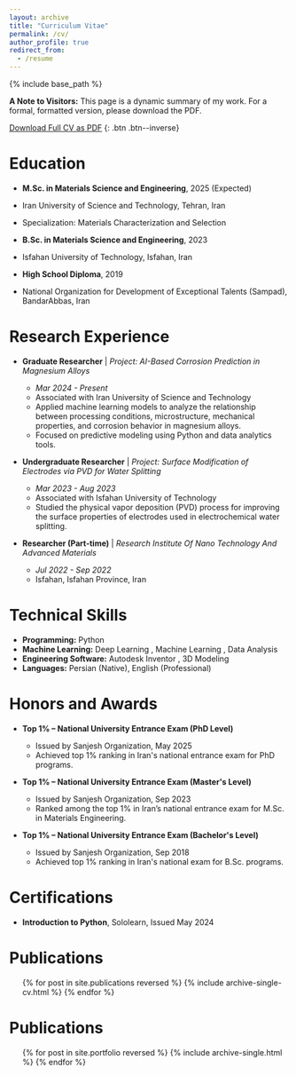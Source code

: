 ```yaml
---
layout: archive
title: "Curriculum Vitae"
permalink: /cv/
author_profile: true
redirect_from:
  - /resume
---
```


{% include base_path %}

**A Note to Visitors:** This page is a dynamic summary of my work. For a formal, formatted version, please download the PDF.

[Download Full CV as PDF](/files/Amirhossein_Lotfi_CV.pdf)
{: .btn .btn--inverse}

Education
======
* **M.Sc. in Materials Science and Engineering**, 2025 (Expected)
 * Iran University of Science and Technology, Tehran, Iran
 * Specialization: Materials Characterization and Selection
   
* **B.Sc. in Materials Science and Engineering**, 2023
 * Isfahan University of Technology, Isfahan, Iran

* **High School Diploma**, 2019
 * National Organization for Development of Exceptional Talents (Sampad), BandarAbbas, Iran

Research Experience
======
* **Graduate Researcher** | *Project: AI-Based Corrosion Prediction in Magnesium Alloys* 
    * *Mar 2024 - Present*
    * Associated with Iran University of Science and Technology 
    * Applied machine learning models to analyze the relationship between processing conditions, microstructure, mechanical properties, and corrosion behavior in magnesium alloys.
    * Focused on predictive modeling using Python and data analytics tools.
      
* **Undergraduate Researcher** | *Project: Surface Modification of Electrodes via PVD for Water Splitting*
    * *Mar 2023 - Aug 2023* 
    * Associated with Isfahan University of Technology 
    * Studied the physical vapor deposition (PVD) process for improving the surface properties of electrodes used in electrochemical water splitting.
      
* **Researcher (Part-time)** | *Research Institute Of Nano Technology And Advanced Materials* 
    * *Jul 2022 - Sep 2022* 
    * Isfahan, Isfahan Province, Iran 
  
Technical Skills
======
* **Programming:** Python
* **Machine Learning:** Deep Learning , Machine Learning , Data Analysis
* **Engineering Software:** Autodesk Inventor , 3D Modeling
* **Languages:** Persian (Native), English (Professional)

Honors and Awards
======
* **Top 1% – National University Entrance Exam (PhD Level)**
    * Issued by Sanjesh Organization, May 2025
    * Achieved top 1% ranking in Iran's national entrance exam for PhD programs.
      
* **Top 1% – National University Entrance Exam (Master's Level)**
    * Issued by Sanjesh Organization, Sep 2023 
    * Ranked among the top 1% in Iran’s national entrance exam for M.Sc. in Materials Engineering.

* **Top 1% – National University Entrance Exam (Bachelor's Level)** 
    * Issued by Sanjesh Organization, Sep 2018 
    * Achieved top 1% ranking in Iran's national exam for B.Sc. programs.

Certifications
======
* **Introduction to Python**, Sololearn, Issued May 2024

Publications
======
  <ul>{% for post in site.publications reversed %}
    {% include archive-single-cv.html %}
  {% endfor %}</ul>

Publications
======
  <ul>{% for post in site.portfolio reversed %}
    {% include archive-single.html %}
  {% endfor %}</ul>
